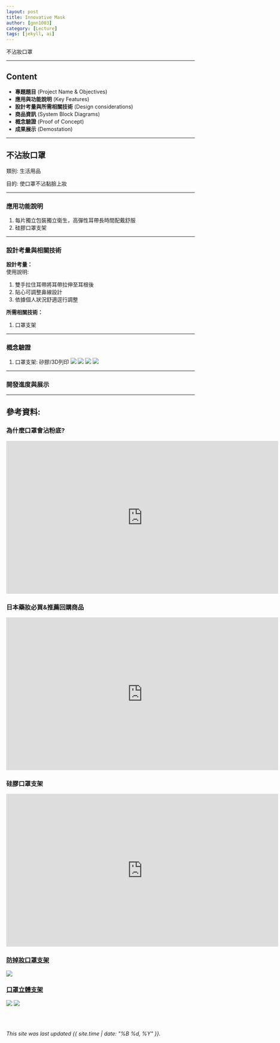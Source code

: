 ```yaml
---
layout: post
title: Innovative Mask
author: [gnn1003]
category: [Lecture]
tags: [jekyll, ai]
---
```


不沾妝口罩

---
## Content
* **專題題目** (Project Name & Objectives)
* **應用與功能說明** (Key Features)
* **設計考量與所需相關技術** (Design considerations)
* **商品資訊** (System Block Diagrams)
* **概念驗證** (Proof of Concept)
* **成果展示** (Demostation)

---
## 不沾妝口罩
類別: 生活用品 <br>

目的: 使口罩不沾黏臉上妝 <br>

---
### 應用功能說明
1. 每片獨立包裝獨立衛生，高彈性耳帶長時間配戴舒服
2. 硅膠口罩支架

---
### 設計考量與相關技術
**設計考量：**<br>
使用說明:
1. 雙手拉住耳帶將耳帶拉伸至耳根後
2. 貼心可調整鼻線設計
3. 依據個人狀況舒適逕行調整

**所需相關技術：**<br>
1. 口罩支架

---
### 概念驗證
1. 口罩支架: 矽膠/3D列印
![](https://gcs.rimg.com.tw/g2/0/ec/b2/22123061902514_417.jpg)
![](https://gcs.rimg.com.tw/g2/c/95/92/22123966539154_852.jpg)
![](https://gcs.rimg.com.tw/g2/0/ec/b2/22123061902514_685.jpg)
![](https://gcs.rimg.com.tw/g2/f/e2/b4/22125280621236_135.jpg)

---
### 開發進度與展示

---
## 參考資料:

### 為什麼口罩會沾粉底?
<iframe width="727" height="409" src="https://www.youtube.com/embed/J_iL5ITWZ10" title="為什麼口罩會沾粉底??🤔你必須先了解這件事!!!｜同場推薦適合戴口罩的開架&amp;專櫃粉底🙆🏻‍♀️ | Yuna悠那" frameborder="0" allow="accelerometer; autoplay; clipboard-write; encrypted-media; gyroscope; picture-in-picture; web-share" allowfullscreen></iframe>

### 日本藥妝必買&推薦回購商品
<iframe width="727" height="409" src="https://www.youtube.com/embed/zv7pkuZ3gdw" title="2023最新🔥日本藥妝必買&amp;推薦回購商品！日本女生都在戴的口罩、超好穿不勒腳踝襪子、日雜狂推KANEBO粉霜、號稱平價版AESOP、升級款洗顏粉、&amp;be最新保養品｜itsPeachi" frameborder="0" allow="accelerometer; autoplay; clipboard-write; encrypted-media; gyroscope; picture-in-picture; web-share" allowfullscreen></iframe>

### 硅膠口罩支架
<iframe width="727" height="409" src="https://www.youtube.com/embed/ha9XlwmWypQ" title="硅膠口罩支架 介紹" frameborder="0" allow="accelerometer; autoplay; clipboard-write; encrypted-media; gyroscope; picture-in-picture; web-share" allowfullscreen></iframe>

### [防掉妝口罩支架](https://www.ruten.com.tw/item/show?22125280621236)
![](https://gcs.rimg.com.tw/g2/f/e2/b4/22125280621236_135.jpg)

### [口罩立體支架](https://www.ruten.com.tw/item/show?22123061902514)
![](https://gcs.rimg.com.tw/g2/0/ec/b2/22123061902514_417.jpg)
![](https://gcs.rimg.com.tw/g2/0/ec/b2/22123061902514_685.jpg)

<br />
<br />

*This site was last updated {{ site.time | date: "%B %d, %Y" }}.*
